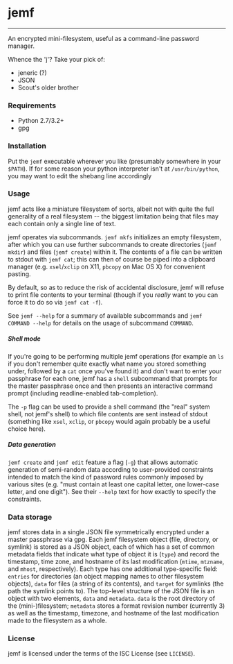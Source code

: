 # jemf
--------

An encrypted mini-filesystem, useful as a command-line password manager.

Whence the 'j'?  Take your pick of:

  - jeneric (?)
  - JSON
  - Scout's older brother

### Requirements

  - Python 2.7/3.2+
  - gpg

### Installation

Put the `jemf` executable wherever you like (presumably somewhere in your
`$PATH`).  If for some reason your python interpreter isn't at
`/usr/bin/python`, you may want to edit the shebang line accordingly

### Usage

jemf acts like a miniature filesystem of sorts, albeit not with quite the
full generality of a real filesystem -- the biggest limitation being that
files may each contain only a single line of text.

jemf operates via subcommands.  `jemf mkfs` initializes an empty
filesystem, after which you can use further subcommands to create
directories (`jemf mkdir`) and files (`jemf create`) within it.  The
contents of a file can be written to stdout with `jemf cat`; this can then
of course be piped into a clipboard manager (e.g. `xsel`/`xclip` on X11,
`pbcopy` on Mac OS X) for convenient pasting.

By default, so as to reduce the risk of accidental disclosure, jemf will
refuse to print file contents to your terminal (though if you *really* want
to you can force it to do so via `jemf cat -f`).

See `jemf --help` for a summary of available subcommands and `jemf COMMAND
--help` for details on the usage of subcommand `COMMAND`.

##### Shell mode

If you're going to be performing multiple jemf operations (for example an
`ls` if you don't remember quite exactly what name you stored something
under, followed by a `cat` once you've found it) and don't want to enter
your passphrase for each one, jemf has a `shell` subcommand that prompts
for the master passphrase once and then presents an interactive command
prompt (including readline-enabled tab-completion).

The `-p` flag can be used to provide a shell command (the "real" system
shell, not jemf's shell) to which file contents are sent instead of stdout
(something like `xsel`, `xclip`, or `pbcopy` would again probably be a
useful choice here).

##### Data generation

`jemf create` and `jemf edit` feature a flag (`-g`) that allows automatic
generation of semi-random data according to user-provided constraints
intended to match the kind of password rules commonly imposed by various
sites (e.g. "must contain at least one capital letter, one lower-case
letter, and one digit").  See their `--help` text for how exactly to
specify the constraints.

### Data storage

jemf stores data in a single JSON file symmetrically encrypted under a
master passphrase via gpg.  Each jemf filesystem object (file,
directory, or symlink) is stored as a JSON object, each of which has a
set of common metadata fields that indicate what type of object it is
(`type`) and record the timestamp, time zone, and hostname of its last
modification (`mtime`, `mtzname`, and `mhost`, respectively).  Each
type has one additional type-specific field: `entries` for directories
(an object mapping names to other filesystem objects), `data` for
files (a string of its contents), and `target` for symlinks (the path
the symlink points to).  The top-level structure of the JSON file is
an object with two elements, `data` and `metadata`.  `data` is the
root directory of the (mini-)filesystem; `metadata` stores a format
revision number (currently 3) as well as the timestamp, timezone, and
hostname of the last modification made to the filesystem as a whole.

### License

jemf is licensed under the terms of the ISC License (see `LICENSE`).
